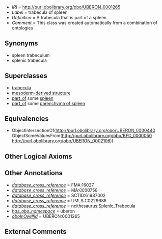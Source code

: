  * *IRI* = http://purl.obolibrary.org/obo/UBERON_0001265
 * *Label* = trabecula of spleen
 * *Definition* = A trabecula that is part of a spleen.
 * *Comment* = This class was created automatically from a combination of ontologies

## Synonyms

 * spleen trabeculum
 * splenic trabecula

## Superclasses

 * [trabecula](../../UBERON/40/UBERON_0000440.md)
 * [mesoderm-derived structure](../../UBERON/20/UBERON_0004120.md)
 * [part_of](../../BFO/50/BFO_0000050.md) some [spleen](../../UBERON/06/UBERON_0002106.md)
 * [part_of](../../BFO/50/BFO_0000050.md) some [parenchyma of spleen](../../UBERON/24/UBERON_1000024.md)

## Equivalencies

 * ObjectIntersectionOf(<http://purl.obolibrary.org/obo/UBERON_0000440> ObjectSomeValuesFrom(<http://purl.obolibrary.org/obo/BFO_0000050> <http://purl.obolibrary.org/obo/UBERON_0002106>))

## Other Logical Axioms


## Other Annotations

 * *[database_cross_reference](../../ef/oboInOwl#hasDbXref.md)* = FMA:16027
 * *[database_cross_reference](../../ef/oboInOwl#hasDbXref.md)* = MA:0000758
 * *[database_cross_reference](../../ef/oboInOwl#hasDbXref.md)* = SCTID:61987002
 * *[database_cross_reference](../../ef/oboInOwl#hasDbXref.md)* = UMLS:C0229688
 * *[database_cross_reference](../../ef/oboInOwl#hasDbXref.md)* = ncithesaurus:Splenic_Trabecula
 * *[has_obo_namespace](../../ce/oboInOwl#hasOBONamespace.md)* = uberon
 * *[oboInOwl#id](../../id/oboInOwl#id.md)* = UBERON:0001265

## External Comments

